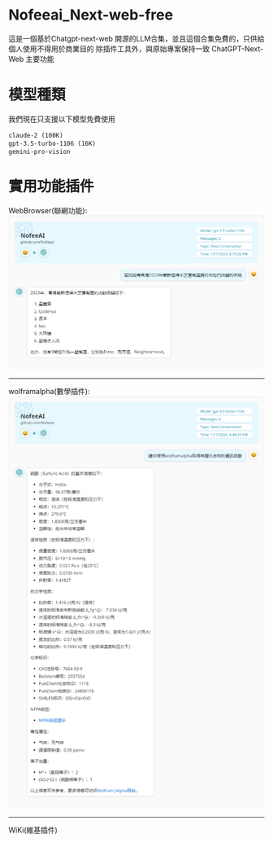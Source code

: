 # Nofeeai_Next-web-free
這是一個基於Chatgpt-next-web 開源的LLM合集，並且這個合集免費的，只供給個人使用不得用於商業目的
除插件工具外，與原始專案保持一致 ChatGPT-Next-Web 主要功能



# 模型種類
我們現在只支援以下模型免費使用
```
claude-2 (100K)
gpt-3.5-turbo-1106 (16K)
gemini-pro-vision
```

# 實用功能插件

WebBrowser(聯網功能):
![Nofeeai Image](https://github.com/Nofeeal/Nofeeai_Next-web-free/blob/main/IMG/WEB-GPT.png)
*****
wolframalpha(數學插件):
![Nofeeai wolframalpha](https://github.com/Nofeeal/Nofeeai_Next-web-free/blob/main/IMG/wolframalphaIMG.png)

*****
WiKi(維基插件)

